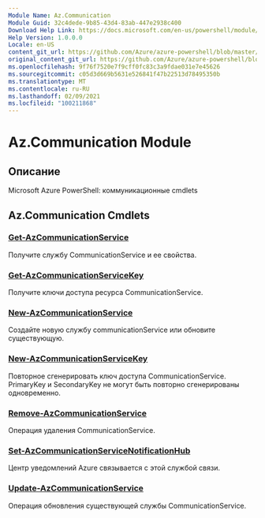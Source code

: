 ```yaml
---
Module Name: Az.Communication
Module Guid: 32c4dede-9b85-43d4-83ab-447e2938c400
Download Help Link: https://docs.microsoft.com/en-us/powershell/module/az.communication
Help Version: 1.0.0.0
Locale: en-US
content_git_url: https://github.com/Azure/azure-powershell/blob/master/src/Communication/help/Az.Communication.md
original_content_git_url: https://github.com/Azure/azure-powershell/blob/master/src/Communication/help/Az.Communication.md
ms.openlocfilehash: 9f76f7520e7f9cff0fc83c3a9fdae031e7e45626
ms.sourcegitcommit: c05d3d669b5631e526841f47b22513d78495350b
ms.translationtype: MT
ms.contentlocale: ru-RU
ms.lasthandoff: 02/09/2021
ms.locfileid: "100211868"
---
```

# Az.Communication Module
## Описание
Microsoft Azure PowerShell: коммуникационные cmdlets

## Az.Communication Cmdlets
### [Get-AzCommunicationService](Get-AzCommunicationService.md)
Получите службу CommunicationService и ее свойства.

### [Get-AzCommunicationServiceKey](Get-AzCommunicationServiceKey.md)
Получите ключи доступа ресурса CommunicationService.

### [New-AzCommunicationService](New-AzCommunicationService.md)
Создайте новую службу communicationService или обновите существующую.

### [New-AzCommunicationServiceKey](New-AzCommunicationServiceKey.md)
Повторное сгенерировать ключ доступа CommunicationService.
PrimaryKey и SecondaryKey не могут быть повторно сгенерированы одновременно.

### [Remove-AzCommunicationService](Remove-AzCommunicationService.md)
Операция удаления CommunicationService.

### [Set-AzCommunicationServiceNotificationHub](Set-AzCommunicationServiceNotificationHub.md)
Центр уведомлений Azure связывается с этой службой связи.

### [Update-AzCommunicationService](Update-AzCommunicationService.md)
Операция обновления существующей службы CommunicationService.

